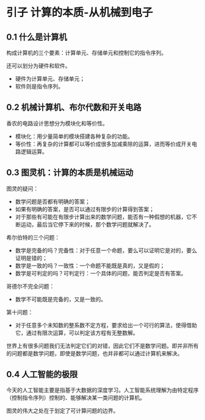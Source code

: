 

# 引子 计算的本质-从机械到电子

## 0.1 什么是计算机

构成计算机的三个要素：计算单元、存储单元和控制它的指令序列。

还可以划分为硬件和软件。
- 硬件为计算单元、存储单元；
- 软件则是指令序列。

## 0.2 机械计算机、布尔代数和开关电路

香农的电路设计思想分为模块化和等价性。
- 模块化：用少量简单的模块搭建各种复杂的功能。
- 等价性：再复杂的计算都可以等价成很多加减乘除的运算，进而等价成开关电路逻辑运算。

## 0.3 图灵机：计算的本质是机械运动

图灵的疑问：
- 数学问题是否都有明确的答案；
- 如果有明确的答案，是否可以通过有限步的计算得到答案；
- 对于那些有可能在有限步计算出来的数学问题，能否有一种假想的机器，它不断运动，最后当它停下来的时候，那个数学问题就解决了。
  
希尔伯特的三个问题：
- 数学是完备的吗？完备性：对于任意一个命题，要么可以证明它是对的，要么证明是错的；
- 数学是一致的吗？一致性：一个命题不能既是真的，又是假的；
- 数学是可判定的吗？可判定行：一个具体的问题，能否判定是否有答案。

哥德尔不完全问题：
- 数学不可能既是完备的，又是一致的。

第十问题：
- 对于任意多个未知数的整系数不定方程，要求给出一个可行的算法，使得借助它，通过有限次运算，可以判定该方程有无整数解。

世界上有很多问题我们无法判定它们的对错，因此它们不是数学问题。即并非所有的问题都是数学问题，即使是数学问题，也并非都可以通过计算机来解决。

## 0.4 人工智能的极限

今天的人工智能主要是指基于大数据的深度学习。人工智能系统理解为由特定程序（控制指令序列）控制的、能够解决某一类问题的计算机。

图灵的伟大之处在于划定了可计算问题的边界。